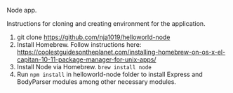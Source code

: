 Node app.

Instructions for cloning and creating environment for the application.

1. git clone https://github.com/nja1019/helloworld-node 
2. Install Homebrew. Follow instructions here: https://coolestguidesontheplanet.com/installing-homebrew-on-os-x-el-capitan-10-11-package-manager-for-unix-apps/
2. Install Node via Homebrew. ```brew install node```
3. Run ```npm install``` in helloworld-node folder to install Express and BodyParser modules among other necessary modules.
